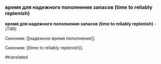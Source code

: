 ### время для надежного пополнения запасов (time to reliably replenish)

**время для надежного пополнения запасов (time to reliably replenish)** - (TRR)

Синоним: [[надежное время пополнения]].

Синоним: [[time to reliably replenish]].

#translated

